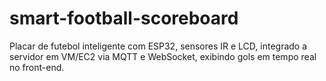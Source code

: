 # smart-football-scoreboard
Placar de futebol inteligente com ESP32, sensores IR e LCD, integrado a servidor em VM/EC2 via MQTT e WebSocket, exibindo gols em tempo real no front-end.
